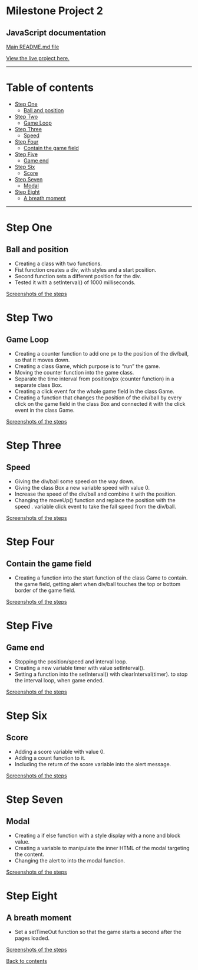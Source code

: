 Milestone Project 2 
======

## **JavaScript documentation** ##

[Main README.md file](https://github.com/Puksrevolution/milestone-project-2/blob/master/README.md)

[View the live project here.](https://puksrevolution.github.io/milestone-project-2/)

---

# Table of contents

- [Step One](#step-one)
  - [Ball and position](#ball-and-position)
- [Step Two](#step-two)
  - [Game Loop](#game-loop)
- [Step Three](#step-three)
    - [Speed](#speed)
- [Step Four](#step-four)
    - [Contain the game field](#contain-the-game-field)
- [Step Five](#step-five)
    - [Game end](#game-end)
- [Step Six](#step-six)
    - [Score](#score)
- [Step Seven](#step-seven)
    - [Modal](#modal)
- [Step Eight](#step-eight)
    - [A breath moment](#a-breat-moment)
    
---

Step One
======

## **Ball and position** ##

- Creating a class with two functions.
- Fist function creates a div, with styles and a start position.
- Second function sets a different position for the div.
- Tested it with a setInterval() of 1000 milliseconds.

[Screenshots of the steps](https://github.com/Puksrevolution/milestone-project-2/blob/master/assets/img/screenshots/jsDocu/1_renderer)

Step Two
======

## **Game Loop** ##

- Creating a counter function to add one px to the position of the div/ball, so that it moves down.
- Creating a class Game, which purpose is to “run” the game.
- Moving the counter function into the game class.
- Separate the time interval from position/px (counter function) in a separate class Box.
- Creating a click event for the whole game field in the class Game.
- Creating a function that changes the position of the div/ball by every click on the game field in 
the class Box and connected it with the click event in the class Game.

[Screenshots of the steps](https://github.com/Puksrevolution/milestone-project-2/blob/master/assets/img/screenshots/jsDocu/2_gameLoop)

Step Three
======

## **Speed** ##
 
- Giving the div/ball some speed on the way down.
- Giving the class Box a new variable speed with value 0.
- Increase the speed of the div/ball and combine it with the position.
- Changing the moveUp() function and replace the position with the speed .
variable click event to take the fall speed from the div/ball.

[Screenshots of the steps](https://github.com/Puksrevolution/milestone-project-2/blob/master/assets/img/screenshots/jsDocu/3_speed)

Step Four
======

## **Contain the game field** ##

- Creating a function into the start function of the class Game to contain.
the game field, getting alert when div/ball touches the top or bottom border of the game field.

[Screenshots of the steps](https://github.com/Puksrevolution/milestone-project-2/blob/master/assets/img/screenshots/jsDocu/4_contain)

Step Five
======

## **Game end** ##

- Stopping the position/speed and interval loop.
- Creating a new variable  timer with value setInterval().
- Setting a function into the setInterval() with clearInterval(timer). 
to stop the interval loop, when game ended.

[Screenshots of the steps](https://github.com/Puksrevolution/milestone-project-2/blob/master/assets/img/screenshots/jsDocu/5_gameEnd)

Step Six
======

## **Score** ##

- Adding a score variable with value 0.
- Adding a count function to it.
- Including the return of the score variable into the alert message.

[Screenshots of the steps](https://github.com/Puksrevolution/milestone-project-2/blob/master/assets/img/screenshots/jsDocu/6_score)

Step Seven
======

## **Modal** ##

- Creating a if else function with a style display with a none and block value.
- Creating a variable to manipulate the inner HTML of the modal targeting the content.
- Changing the alert to into the modal function.

[Screenshots of the steps](https://github.com/Puksrevolution/milestone-project-2/blob/master/assets/img/screenshots/7_modal)

Step Eight
======

## **A breath moment** ##

- Set a setTimeOut function so that the game starts a second after the pages loaded.

[Screenshots of the steps](https://github.com/Puksrevolution/milestone-project-2/blob/master/assets/img/screenshots/jsDocu/8_modal)

[Back to contents](#contents)